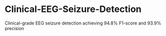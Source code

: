 # Clinical-EEG-Seizure-Detection
Clinical-grade EEG seizure detection achieving 94.8% F1-score and 93.9% precision
